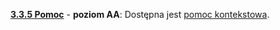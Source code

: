 [**3.3.5 Pomoc**](https://wcag.lepszyweb.pl/#error-prevention-legal-financial-data) - **poziom AA**: Dostępna jest <a href="#" data-toggle="tooltip" data-original-title="{{site.data.glossary.pomoc_kontekstowa | strip_html | replace: '*', ''}}">pomoc kontekstowa</a>.